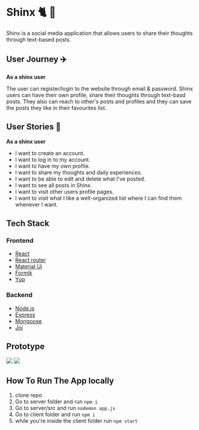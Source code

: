 # Shinx :cat2: :paw_prints:
Shinx is a social media application that allows users to share their thoughts through text-based posts.

## User Journey :airplane:
**As a shinx user**

The user can register/login to the website through email & password. Shinx users can have their own profile, share their thoughts through text-basd posts. They also can reach to other's posts and profiles and they can save the posts they like in their favourites list.

## User Stories :open_book:
**As a shinx user**

- I want to create an account.
- I want to log in to my account.
- I want to have my own profile.
- I want to share my thoughts and daily experiences.
- I want to be able to edit and delete what I've posted.
- I want to see all posts in Shinx.
- I want to visit other users profile pages.
- I want to visit what I like a well-organized list where I can find them whenever I want.

## Tech Stack

### Frontend

- [React](https://facebook.github.io/react/)
- [React router](https://reactrouter.com/en/main)
- [Material Ui](https://mui.com/)
- [Formik](https://formik.org/)
- [Yup](https://www.npmjs.com/package/yup)

### Backend
- [Node.js](https://nodejs.org/en/)
- [Express](http://expressjs.com/)
- [Mongoose](https://mongoosejs.com/)
- [Joi](https://joi.dev/)

## Prototype
![](https://i.imgur.com/7E8iLVM.jpeg)
![](https://i.imgur.com/wu8Ovxh.jpeg)

## How To Run The App locally

1. clone repo
2. Go to server folder and run `npm i`
3. Go to server/src and run `nodemon app.js`
4. Go to client folder and run `npm i`
5. while you're inside the client folder run `npm start`


